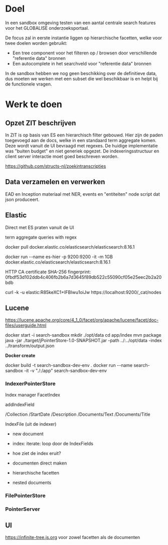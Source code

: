 # Doel

In een sandbox omgeving testen van een aantal centrale search features voor het GLOBALISE onderzoeksportaal.

De focus zal in eerste instantie liggen op hierarchische facetten, welke voor twee doelen worden gebruikt:

- Een tree component voor het filteren op / browsen door  verschillende "referentie data" bronnen
- Een autocomplete in het searchveld voor "referentie data" bronnen

In de sandbox hebben we nog geen beschikking over de definitieve data,
dus moeten we werken met een subset die wel beschikbaar is en helpt bij de functionele vragen.

# Werk te doen
## Opzet ZIT beschrijven

In ZIT is op basis van ES een hierarchisch filter gebouwd. Hier zijn de paden toegevoegd aan de docs,
welke in een standaard term aggregate komen. Deze wordt vanuit de UI bevraagd met regexes. De huidige
implementatie was "buiten budget" en niet generiek opgezet. De indexeringsstructuur en
client server interactie moet goed beschreven worden.

https://github.com/structs-nl/zoekintranscripties

## Data verzamelen en verwerken

EAD en Inception materiaal met NER, events en "entiteiten"
node script dat json produceert.

## Elastic
	
Direct met ES praten vanuit de UI

term aggregate queries with regex

docker pull docker.elastic.co/elasticsearch/elasticsearch:8.16.1

docker run --name es-hier -p 9200:9200 -it -m 1GB docker.elastic.co/elasticsearch/elasticsearch:8.16.1

HTTP CA certificate SHA-256 fingerprint:
0fbdf53d102ddb4c406fb2b6a7d3645f89db522c55090cf05e25eec2b2a20bdb

curl -k -u elastic:R85keXC1+IFBIwu1oiJw https://localhost:9200/_cat/nodes

## Lucene


https://lucene.apache.org/core/4_1_0/facet/org/apache/lucene/facet/doc-files/userguide.html






docker start -i search-sandbox
mkdir ./opt/data
cd app/index
mvn package
java -jar ./target/jPointerStore-1.0-SNAPSHOT.jar -path ../:../opt/data -index ../transform/output.json








**Docker create**

docker build -t search-sandbox-dev-env .
docker run --name search-sandbox -it -v "./:/app" search-sandbox-dev-env


### IndexerPointerStore

Index manager
FacetIndex



addIndexField

/Collection
/StartDate
/Description
/Documents/Text
/Documents/Title


IndexFile (uit de indexer)
 - new document
 - index: iterate: loop door de IndexFields
 
 - hoe ziet de index eruit?
 - documenten direct maken

 - hierarchische facetten
 - nested documents
 
 
 
 
### FilePointerStore

### PointerServer


## UI

https://infinite-tree.js.org
voor zowel facetten als de documenten
	
